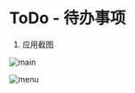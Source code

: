 # ToDo - 待办事项

1. 应用截图

![main](https://github.com/Joker-Runner/ToDo/blob/master/resource/main.jpg)

![menu](https://github.com/Joker-Runner/ToDo/blob/master/resource/menu.jpg)